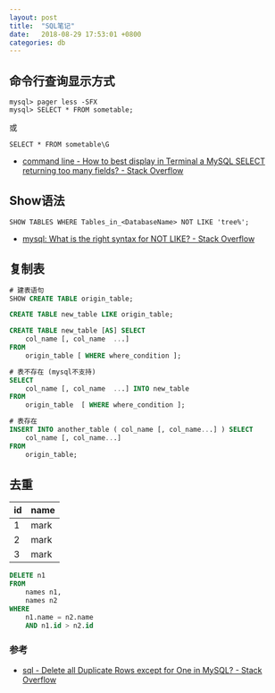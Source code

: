 ```yaml
---
layout: post
title:  "SQL笔记"
date:   2018-08-29 17:53:01 +0800
categories: db
---
```



## 命令行查询显示方式

```
mysql> pager less -SFX
mysql> SELECT * FROM sometable;
```
或
```
SELECT * FROM sometable\G
```

* [command line - How to best display in Terminal a MySQL SELECT returning too many fields? - Stack Overflow](https://stackoverflow.com/q/924729)

## Show语法

```
SHOW TABLES WHERE Tables_in_<DatabaseName> NOT LIKE 'tree%';
```

* [mysql: What is the right syntax for NOT LIKE? - Stack Overflow](https://stackoverflow.com/q/3698891)

## 复制表

```sql
# 建表语句
SHOW CREATE TABLE origin_table;
```

```sql
CREATE TABLE new_table LIKE origin_table;
```

```sql
CREATE TABLE new_table [AS] SELECT 
	col_name [, col_name  ...] 
FROM 
	origin_table [ WHERE where_condition ];
```

```sql
# 表不存在 (mysql不支持)
SELECT 
	col_name [, col_name  ...] INTO new_table 
FROM 
	origin_table  [ WHERE where_condition ];
```

```sql
# 表存在
INSERT INTO another_table ( col_name [, col_name...] ) SELECT
	col_name [, col_name...] 
FROM
	origin_table;
```

## 去重

id|name
--|---
1|mark
2|mark
3|mark

```sql
DELETE n1 
FROM
	names n1,
	names n2 
WHERE
	n1.name = n2.name 
	AND n1.id > n2.id
```
### 参考
* [sql - Delete all Duplicate Rows except for One in MySQL? - Stack Overflow](https://stackoverflow.com/a/5016434/5954068)

